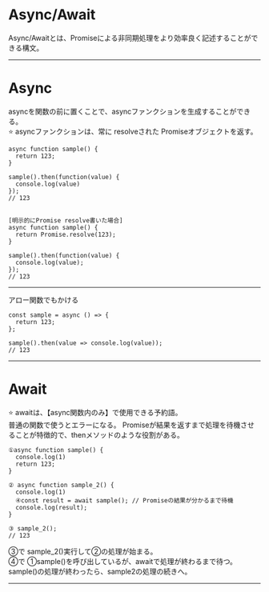 # Async/Await
Async/Awaitとは、Promiseによる非同期処理をより効率良く記述することができる構文。
***

# Async
asyncを関数の前に置くことで、asyncファンクションを生成することができる。    
⭐️ asyncファンクションは、常に resolveされた Promiseオブジェクトを返す。
~~~
async function sample() {
  return 123;
}

sample().then(function(value) {
  console.log(value)
});
// 123


[明示的にPromise resolve書いた場合]
async function sample() {
  return Promise.resolve(123);
}

sample().then(function(value) {
  console.log(value);
});
// 123
~~~
***
    
アロー関数でもかける
~~~
const sample = async () => {
  return 123;
};

sample().then(value => console.log(value));
// 123
~~~
***

# Await
⭐️ awaitは、【async関数内のみ】で使用できる予約語。     
普通の関数で使うとエラーになる。
Promiseが結果を返すまで処理を待機させることが特徴的で、thenメソッドのような役割がある。
~~~
①async function sample() {
  console.log(1)
  return 123;
}

② async function sample_2() {
  console.log(1)
  ④const result = await sample(); // Promiseの結果が分かるまで待機
  console.log(result);
}

③ sample_2();
// 123
~~~
③で sample_2()実行して②の処理が始まる。    
④で ①sample()を呼び出しているが、awaitで処理が終わるまで待つ。    
sample()の処理が終わったら、sample2の処理の続きへ。
***

